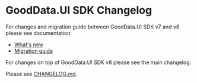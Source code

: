 # GoodData.UI SDK Changelog

For changes and migration guide between GoodData.UI SDK v7 and v8 please see documentation:

-   [What's new](https://sdk.gooddata.com/gooddata-ui/docs/next/whats_new_8.html)
-   [Migration guide](https://sdk.gooddata.com/gooddata-ui/docs/next/migration_guide_8.html)

For changes on top of GoodData.UI SDK v8 please see the main changelog:

Please see [CHANGELOG.md](libs/sdk-ui-all).

